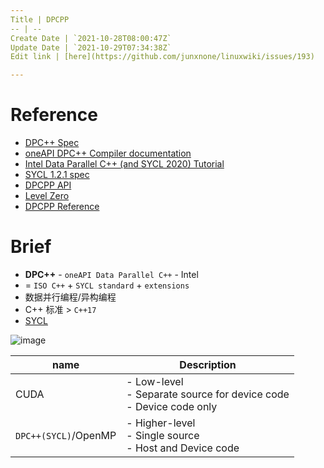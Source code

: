 ```yaml
---
Title | DPCPP
-- | --
Create Date | `2021-10-28T08:00:47Z`
Update Date | `2021-10-29T07:34:38Z`
Edit link | [here](https://github.com/junxnone/linuxwiki/issues/193)

---
```

# Reference
- [DPC++ Spec](https://spec.oneapi.io/versions/latest/elements/dpcpp/source/index.html#)
- [oneAPI DPC++ Compiler documentation](https://intel.github.io/llvm-docs/GetStartedGuide.html)
- [Intel Data Parallel C++ (and SYCL 2020) Tutorial](https://github.com/jeffhammond/dpcpp-tutorial)
- [SYCL 1.2.1 spec](https://www.khronos.org/registry/SYCL/specs/sycl-1.2.1.pdf)
- [DPCPP API](https://intel.github.io/llvm-docs/doxygen/index.html)
- [Level Zero](https://dgpu-docs.intel.com/technologies/level-zero.html)
- [DPCPP Reference](https://oneapi-src.github.io/DPCPP_Reference/index.html)


# Brief
- **DPC++** - `oneAPI Data Parallel C++` - Intel
-  = `ISO C++` + `SYCL standard` + `extensions`
- 数据并行编程/异构编程
- C++ 标准 > `C++17`
- [SYCL](/SYCL)

![image](https://user-images.githubusercontent.com/2216970/139390103-c0653884-e220-4509-a5da-acdc1514fdca.png)


name | Description
-- | --
CUDA | - Low-level<br>- Separate source for device code<br>- Device code only
`DPC++(SYCL)`/OpenMP | - Higher-level<br>- Single source<br>- Host  and Device code

